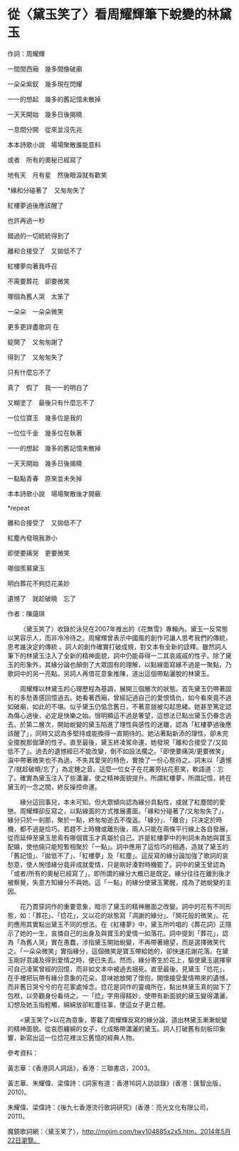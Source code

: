 # 從〈黛玉笑了〉看周耀輝筆下蛻變的林黛玉

作詞：周耀輝

一間間西廂　幾多間像破廟

一朵朵紫釵　幾多現在閃耀

一一的想起　幾多的舊記憶未散掉

一天天開始　幾多日後揭曉

一息間分開　從來並沒先兆

本本詩歌小說　場場聚散誰能意料

或者　所有的奧秘已經寫了

地有天　月有星　然後眼淚就有歡笑

*緣和分碰著了　又匆匆失了

紅樓夢過後應該醒了

也許再過一秒

錯過的一切統統得到了

離和合接受了　又拋低不了

紅樓夢向著我呼召

不需要葬花　卻要微笑

哪個為舊人哭　太笨了

一朵朵　一朵朵微笑

更多更詳盡歌詞 在

綻開了　又匆匆謝了

得到了　又匆匆失了

只有什麼忘不了

真了　假了　我一一的明白了

又糊塗了　最後只有什麼忘不了

一位位寶玉　幾多位是我的

一位位千金　幾多位在執著

一一的想起　幾多的舊記憶未散掉

一天天開始　幾多日後揭曉

一點點青春　原來並未失掉

本本詩歌小說　場場聚散後才開竅

*repeat

離和合接受了　又拋低不了

紅塵內發現我渺小

即使要痛哭　更要微笑

哪個羨慕黛玉

明白葬花不夠捻花美妙

遺憾了　就趁破曉　忘了

作者：陳藹琪

  &emsp;&emsp;〈黛玉笑了〉收錄於泳兒在2007年推出的《花無雪》專輯內。黛玉一反常態以笑容示人，而非冷冷待之。周耀輝曾表示中國風的創作可讓人思考我們的傳統，思考誰決定的傳統 。詞人的創作確實打破成規，對文本有全新的詮釋。雖然詞人筆下的林黛玉注入了全新的精神面貌，詞中仍能尋得一二其哀戚戚的性子。除了黛玉的形象外，其緣分論也顛倒了大眾固有的理解，以點線面寫緣不過是一聚點，乃歌詞中的另一亮點。另詞人再借花意象推陳，道出這個帶點灑脫的林黛玉。



  &emsp;&emsp;周耀輝以林黛玉的心理歷程為基調，展開三個層次的狀態。首先黛玉仍帶著固有的多愁善感回憶過去。她看著西廂，曾經記過自己的愛恨情仇，如今看來竟不過如破廟，如此的不堪。似乎黛玉仍惦念舊日，不著意就被勾起思緒。她甚至篤定認為傷心過後，必定是快樂之始。很明顯這不過是奢望，這想法已點出黛玉仍眷念過去。於第二層次，開始蛻變的黛玉陷進了理性與感性的迷離，認為「紅樓夢過後應該醒了」，同時又認為多堅持或能換得一直期待的。她沾著點新添的理性，卻未完全擺脫那倔犟的性子。直至最後，黛玉終凌駕命運，她發現「離和合接受了/又拋低不了」。過去的遺憾經已不能改變，倒不如設法擱之。「即使要痛哭/更要微笑」淚中帶著微笑也不為過，不失其愛哭的特色，實換了一份心態待之。詞末以「遺憾了/就趁破曉/忘了」為定錘之音。這麼一位女子在花叢旁拈花惹笑，軟語道：忘了。確實為黛玉注入了些瀟灑，使之精神面貌提升。所謂紅樓夢，所謂記憶，終在黛玉的一念之間，終反操控命運。

  &emsp;&emsp;緣分這回事兒，本未可知。但大眾傾向認為緣分具黏性，成就了紅塵間的愛戀。周耀輝卻反寫之，以點線面的方式推展畫面。「緣和分碰著了/又匆匆失了」，緣分只於一剎那，聚於一點，終匆匆逝去不復返。「緣分」、「離合」只決定於時機，都不過是恰巧。若趕不上時機或離別後，兩人只能在兩條平行線上各自發展，從而延伸至黛玉思索有哪個寶玉才真屬於自己。許是紅樓夢中的判詞未為她與寶玉配婚，使他倆只能短暫相聚於「一點」。詞中應用了這恰巧的相遇，造就了黛玉的「舊記憶」、「拋低不了」、「紅樓夢」及「紅塵」。這反寫的緣分論加強了歌詞的哀愁意，使人惋惜緣分竟非成就愛情，只是剛好湊對時機罷了。詞中的黛玉曾認為「或者/所有的奧秘已經寫了」，即所謂的緣分大概已是既定。緣分往往在離別後才被察覺，失意方知緣分不與她。這「一點」的緣分使黛玉驚醒，成為了她蛻變的主因。

  &emsp;&emsp;花乃貫穿詞作的重要意象，暗示了黛玉的精神層面之改變。詞中的花有不同形態，如：「葬花」、「捻花」，又以花的狀態寫「凋謝的緣分」、「開花般的微笑」。花的應用其實點出黛玉不同的想法。在《紅樓夢》中，黛玉所吟唱的《葬花詞》正隱示了她的一生，哀憐自己的出身及與寶玉的愛情一如落花。詞中提到「葬花」，認為「為舊人哭」實在愚蠢，涉指黛玉開始蛻變，不再帶著絕望，而是選擇微笑代之。「一朵朵微笑」實指緣分，這個微笑是寶玉帶給她的，卻快速花謝花落。在黛玉剛好意識及得到愛情之時，便已失去。然而，緣分寄生於花上，驅使黛玉選擇寧可自己凌駕曾經的回憶，而非如文本中被過去捆死。直至最後，見黛玉「捻花」，在手裡把玩帶有緣分意象的花朵，意味她放開了懷抱，開懷接受愛情帶來的遺憾，而非舊日哭兮兮的在花冢處悼念。捻花是詞作的靈魂所在，點出林黛玉真的拋下了包袱，以旁觀身份看待之。一「捻」字用得精妙，使帶有新面貌的黛玉變得瀟灑，幻想及她玉指輕觸，綿綿放卻紅塵往事，使這女子更立體。

  &emsp;&emsp;<黛玉笑了>以花為意象，寄載了周耀輝反寫的緣分論，道出林黛玉漸漸蛻變的精神面貌。從哀怨纏綿的女子，化成略帶瀟灑的黛玉。詞人打破舊有刻板印象響，新寫出這一位捻花裡淡忘舊憶的經典人物。



參考資料：

黃志華：《香港詞人詞話》，香港：三聯書店，2003。

黃志華、朱耀偉、梁偉詩：《詞家有道：香港16詞人訪談錄》(香港：匯智出版，2010)。

朱耀偉、梁偉詩：《後九七香港流行歌詞研究》(香港：亮光文化有限公司，2011)。

魔鏡歌詞網：〈黛玉笑了〉，http://mojim.com/twy104885x2x5.htm，2014年5月22日瀏覽。
